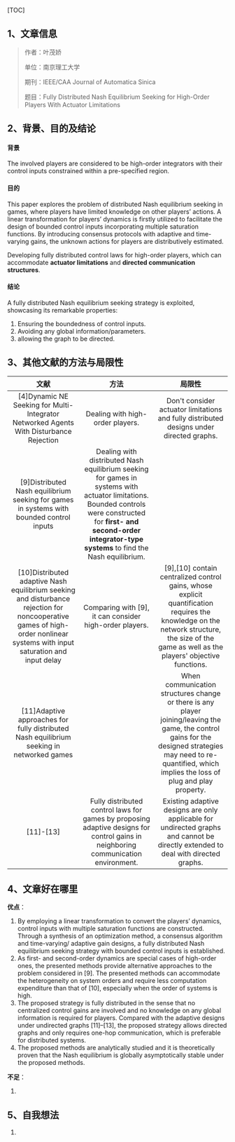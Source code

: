 [TOC]

## 1、文章信息
> 作者：叶茂娇
>
> 单位：南京理工大学
>
> 期刊：IEEE/CAA Journal of Automatica Sinica
>
> 题目：Fully Distributed Nash Equilibrium Seeking for High-Order Players With Actuator Limitations

## 2、背景、目的及结论

#### 背景

The involved players are considered to be high-order integrators with their control inputs constrained within a pre-specified region.

#### 目的

This paper explores the problem of distributed Nash equilibrium seeking in games, where players have limited knowledge on other players’ actions. A linear transformation for players’ dynamics is firstly utilized to facilitate the design of bounded control inputs incorporating multiple saturation functions. By introducing consensus protocols with adaptive and time-varying gains, the unknown actions for players are distributively estimated.

Developing fully distributed control laws for high-order players, which can accommodate **actuator limitations** and **directed communication structures**.

#### 结论

A fully distributed Nash equilibrium seeking strategy is exploited, showcasing its remarkable properties:

1. Ensuring the boundedness of control inputs.
2. Avoiding any global information/parameters.
3. allowing the graph to be directed.

## 3、其他文献的方法与局限性

|                             文献                             |                             方法                             |                            局限性                            |
| :----------------------------------------------------------: | :----------------------------------------------------------: | :----------------------------------------------------------: |
| [4]Dynamic NE Seeking for Multi-Integrator Networked Agents With Disturbance Rejection |               Dealing with high-order players.               | Don't consider actuator limitations and fully distributed designs under directed graphs. |
| [9]Distributed Nash equilibrium seeking for games in systems with bounded control inputs | Dealing with distributed Nash equilibrium seeking for games in systems with actuator limitations. Bounded controls were constructed for **first- and second-order integrator-type systems** to find the Nash equilibrium. |                                                              |
| [10]Distributed adaptive Nash equilibrium seeking and disturbance rejection for noncooperative games of high-order nonlinear systems with input saturation and input delay |   Comparing with [9], it can consider high-order players.    | [9],[10] contain centralized control gains, whose explicit quantification requires the knowledge on the network structure, the size of the game as well as the players' objective functions. |
| [11]Adaptive approaches for fully distributed Nash equilibrium seeking in networked games |                                                              | When communication structures change or there is any player joining/leaving the game, the control gains for the designed strategies may need to re-quantified, which implies the loss of plug and play property. |
|                          [11]-[13]                           | Fully distributed control laws for games by proposing adaptive designs for control gains in neighboring communication environment. | Existing adaptive designs are only applicable for undirected graphs and cannot be directly extended to deal with directed graphs. |

## 4、文章好在哪里

**优点**：

1. By employing a linear transformation to convert the players’ dynamics, control inputs with multiple saturation functions are constructed. Through a synthesis of an optimization method, a consensus algorithm and time-varying/ adaptive gain designs, a fully distributed Nash equilibrium seeking strategy with bounded control inputs is established.
2. As first- and second-order dynamics are special cases of high-order ones, the presented methods provide alternative approaches to the problem considered in [9]. The presented methods can accommodate the heterogeneity on system orders and require less computation expenditure than that of [10], especially when the order of systems is high.
3. The proposed strategy is fully distributed in the sense that no centralized control gains are involved and no knowledge on any global information is required for players. Compared with the adaptive designs under undirected graphs [11]–[13], the proposed strategy allows directed graphs and only requires one-hop communication, which is preferable for distributed systems.
4. The proposed methods are analytically studied and it is theoretically proven that the Nash equilibrium is globally asymptotically stable under the proposed methods.

**不足**：

1. 

## 5、自我想法

1. 
